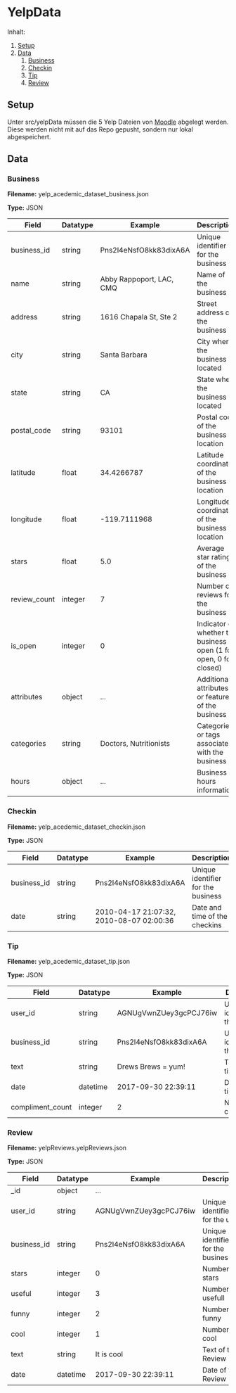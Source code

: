 # YelpData

Inhalt:
1. [Setup](#setup)
2. [Data](#data)
    1. [Business](#business)
    2. [Checkin](#checkin)
    3. [Tip](#tip)
    4. [Review](#review)

## Setup

Unter src/yelpData müssen die 5 Yelp Dateien von [Moodle](https://moodle.loerrach.dhbw.de/moodle/course/view.php?id=12391) abgelegt werden. Diese werden nicht mit auf das Repo gepusht, sondern nur lokal abgespeichert.

## Data

### Business

**Filename:** yelp_acedemic_dataset_business.json

**Type:** JSON

| Field        | Datatype | Example                  | Description                                                          |
| ------------ | -------- | ------------------------ | -------------------------------------------------------------------- |
| business_id  | string   | Pns2l4eNsfO8kk83dixA6A   | Unique identifier for the business                                   |
| name         | string   | Abby Rappoport, LAC, CMQ | Name of the business                                                 |
| address      | string   | 1616 Chapala St, Ste 2   | Street address of the business                                       |
| city         | string   | Santa Barbara            | City where the business is located                                   |
| state        | string   | CA                       | State where the business is located                                  |
| postal_code  | string   | 93101                    | Postal code of the business location                                 |
| latitude     | float    | 34.4266787               | Latitude coordinate of the business location                         |
| longitude    | float    | -119.7111968             | Longitude coordinate of the business location                        |
| stars        | float    | 5.0                      | Average star rating of the business                                  |
| review_count | integer  | 7                        | Number of reviews for the business                                   |
| is_open      | integer  | 0                        | Indicator of whether the business is open (1 for open, 0 for closed) |
| attributes   | object   | ...                      | Additional attributes or features of the business                    |
| categories   | string   | Doctors, Nutritionists   | Categories or tags associated with the business                      |
| hours        | object   | ...                      | Business hours information                                           |

### Checkin

**Filename:** yelp_acedemic_dataset_checkin.json

**Type:** JSON

| Field        | Datatype | Example                                  | Description                        |
| ------------ | -------- | ---------------------------------------- | ---------------------------------- |
| business_id  | string   | Pns2l4eNsfO8kk83dixA6A                   | Unique identifier for the business |
| date         | string   | 2010-04-17 21:07:32, 2010-08-07 02:00:36 | Date and time of the checkins      |

### Tip

**Filename:** yelp_acedemic_dataset_tip.json

**Type:** JSON

| Field            | Datatype | Example                | Description                        |
| ---------------- | -------- | ---------------------- | ---------------------------------- |
| user_id          | string   | AGNUgVwnZUey3gcPCJ76iw | Unique identifier for the user     |
| business_id      | string   | Pns2l4eNsfO8kk83dixA6A | Unique identifier for the business |
| text             | string   | Drews Brews = yum!     | Text of the tip                    |
| date             | datetime | 2017-09-30 22:39:11    | Date of the tip                    |
| compliment_count | integer  | 2                      | Number of compliments              |

### Review

**Filename:** yelpReviews.yelpReviews.json

**Type:** JSON

| Field            | Datatype | Example                | Description                        |
| ---------------- | -------- | ---------------------- | ---------------------------------- |
| _id              | object   | ...                    |                                    |
| user_id          | string   | AGNUgVwnZUey3gcPCJ76iw | Unique identifier for the user     |
| business_id      | string   | Pns2l4eNsfO8kk83dixA6A | Unique identifier for the business |
| stars            | integer  | 0                      | Number of stars                    |
| useful           | integer  | 3                      | Number of usefull                  |
| funny            | integer  | 2                      | Number of funny                    |
| cool             | integer  | 1                      | Number of cool                     |
| text             | string   | It is cool             | Text of the Review                 |
| date             | datetime | 2017-09-30 22:39:11    | Date of the Review                 |
